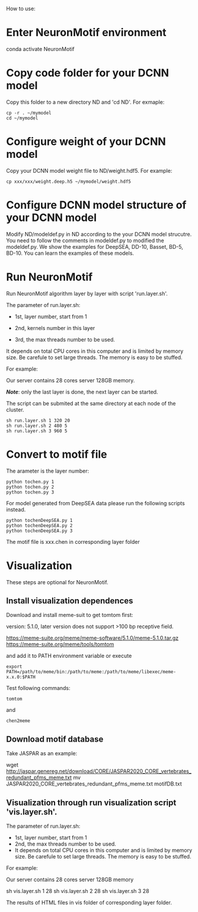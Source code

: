 How to use:

# Enter NeuronMotif environment

conda  activate NeuronMotif

# Copy code folder for your DCNN model

Copy this folder to a new directory ND and 'cd ND'. For exmaple:

```
cp -r . ~/mymodel
cd ~/mymodel
```

# Configure weight of your DCNN model

Copy your DCNN model weight file to ND/weight.hdf5. For example:

```
cp xxx/xxx/weight.deep.h5 ~/mymodel/weight.hdf5
```

# Configure DCNN model structure of your DCNN model 

Modify ND/modeldef.py in ND according to the your DCNN model strucutre.
You need to follow the comments in modeldef.py to modified the modeldef.py.
We show the examples for DeepSEA, DD-10, Basset, BD-5, BD-10. You can learn the examples of these models.



# Run NeuronMotif 

Run NeuronMotif algorithm layer by layer with script 'run.layer.sh'. 

The parameter of run.layer.sh:

* 1st, layer number, start from 1

* 2nd, kernels number in this layer

* 3rd, the max threads number to be used. 

It depends on total CPU cores in this computer and is limited by memory size.
Be carefule to set large threads. The memory is easy to be stuffed.

For example:

Our server contains 28 cores server 128GB memory.

***Note***: only the last layer is done, the next layer can be started.

The script can be submited at the same directory at each node of the cluster.

```
sh run.layer.sh 1 320 20  
sh run.layer.sh 2 480 5
sh run.layer.sh 3 960 5
```

# Convert to motif file

The arameter is the layer number:

```
python tochen.py 1
python tochen.py 2
python tochen.py 3
```

For model generated from  DeepSEA data please run the following scripts instead.

```
python tochenDeepSEA.py 1
python tochenDeepSEA.py 2
python tochenDeepSEA.py 3
```


The motif file is xxx.chen in corresponding layer folder

# Visualization

These steps are optional for NeuronMotif.

## Install visualization dependences

Download and install meme-suit to get tomtom first:

version: 5.1.0, later version does not support >100 bp receptive field.

https://meme-suite.org/meme/meme-software/5.1.0/meme-5.1.0.tar.gz
https://meme-suite.org/meme/tools/tomtom

and add it to PATH environment variable or execute

```
export PATH=/path/to/meme/bin:/path/to/meme:/path/to/meme/libexec/meme-x.x.0:$PATH
```

Test following commands:

```
tomtom
```
and 

```
chen2meme
```


## Download motif database

Take JASPAR as an example:

wget http://jaspar.genereg.net/download/CORE/JASPAR2020_CORE_vertebrates_redundant_pfms_meme.txt
mv JASPAR2020_CORE_vertebrates_redundant_pfms_meme.txt  motifDB.txt

## Visualization through run visualization script 'vis.layer.sh'.

The parameter of run.layer.sh:
* 1st, layer number, start from 1
* 2nd, the max threads number to be used.
* It depends on total CPU cores in this computer and is limited by memory size.
Be carefule to set large threads. The memory is easy to be stuffed.

For example:

Our server contains  28 cores server 128GB memory

sh vis.layer.sh 1  28
sh vis.layer.sh 2  28
sh vis.layer.sh 3  28

The results of  HTML files in vis folder of corresponding layer folder.

